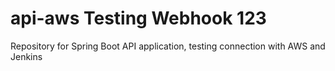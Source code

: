 # api-aws Testing Webhook 123
Repository for Spring Boot API application, testing connection with AWS and Jenkins
